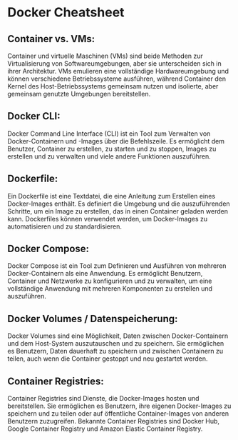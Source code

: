 # Docker Cheatsheet

## Container vs. VMs:
Container und virtuelle Maschinen (VMs) sind beide Methoden zur Virtualisierung von Softwareumgebungen, aber sie unterscheiden sich in ihrer Architektur. VMs emulieren eine vollständige Hardwareumgebung und können verschiedene Betriebssysteme ausführen, während Container den Kernel des Host-Betriebssystems gemeinsam nutzen und isolierte, aber gemeinsam genutzte Umgebungen bereitstellen.

## Docker CLI:
Docker Command Line Interface (CLI) ist ein Tool zum Verwalten von Docker-Containern und -Images über die Befehlszeile. Es ermöglicht dem Benutzer, Container zu erstellen, zu starten und zu stoppen, Images zu erstellen und zu verwalten und viele andere Funktionen auszuführen.

## Dockerfile:
Ein Dockerfile ist eine Textdatei, die eine Anleitung zum Erstellen eines Docker-Images enthält. Es definiert die Umgebung und die auszuführenden Schritte, um ein Image zu erstellen, das in einen Container geladen werden kann. Dockerfiles können verwendet werden, um Docker-Images zu automatisieren und zu standardisieren.

## Docker Compose:
Docker Compose ist ein Tool zum Definieren und Ausführen von mehreren Docker-Containern als eine Anwendung. Es ermöglicht Benutzern, Container und Netzwerke zu konfigurieren und zu verwalten, um eine vollständige Anwendung mit mehreren Komponenten zu erstellen und auszuführen.

## Docker Volumes / Datenspeicherung:
Docker Volumes sind eine Möglichkeit, Daten zwischen Docker-Containern und dem Host-System auszutauschen und zu speichern. Sie ermöglichen es Benutzern, Daten dauerhaft zu speichern und zwischen Containern zu teilen, auch wenn die Container gestoppt und neu gestartet werden.

## Container Registries:
Container Registries sind Dienste, die Docker-Images hosten und bereitstellen. Sie ermöglichen es Benutzern, ihre eigenen Docker-Images zu speichern und zu teilen oder auf öffentliche Container-Images von anderen Benutzern zuzugreifen. Bekannte Container Registries sind Docker Hub, Google Container Registry und Amazon Elastic Container Registry.

